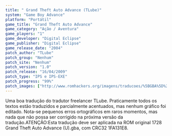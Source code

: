 ```yaml
---
title: " Grand Theft Auto Advance (TLube)"
system: "Game Boy Advance"
platform: "Portátil"
game_title: "Grand Theft Auto Advance"
game_category: "Ação / Aventura"
game_players: "1"
game_developer: "Digital Eclipse"
game_publisher: "Digital Eclipse"
game_release_date: "2004"
patch_author: "TLube"
patch_group: "Nenhum"
patch_site: "Nenhum"
patch_version: "1.0"
patch_release: "16/04/2009"
patch_type: "IPS e IPS-EXE"
patch_progress: "99%"
patch_images: ["http://www.romhackers.org/imagens/traducoes/%5BGBA%5D%20Grand%20Theft%20Auto%20Advance%20-%20TLube%20-%201.png","http://www.romhackers.org/imagens/traducoes/%5BGBA%5D%20Grand%20Theft%20Auto%20Advance%20-%20TLube%20-%202.png","http://www.romhackers.org/imagens/traducoes/%5BGBA%5D%20Grand%20Theft%20Auto%20Advance%20-%20TLube%20-%203.png"]
---
```

Uma boa tradução do tradutor freelancer TLube. Praticamente todos os textos estão traduzidos e parcialmente acentuados, mas nenhum gráfico foi editado. Nota-se pequenos erros ortográficos em raros momentos, mas nada que não possa ser corrigido na próxima versão da tradução.ATENÇÃO:Esta tradução deve ser aplicada na ROM original 1728 Grand Theft Auto Advance (U).gba, com CRC32 1FA131E8.
